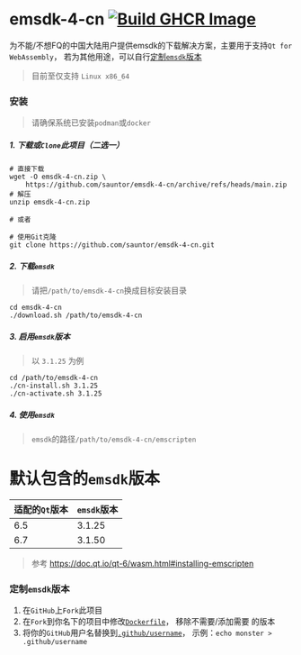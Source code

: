 # emsdk-4-cn [![Build GHCR Image](https://github.com/sauntor/emsdk-4-cn/actions/workflows/ci.yml/badge.svg)](https://github.com/sauntor/emsdk-4-cn/actions/workflows/ci.yml)
为不能/不想FQ的中国大陆用户提供emsdk的下载解决方案，主要用于支持`Qt for WebAssembly`，
若为其他用途，可以自行[定制`emsdk`版本](#定制emsdk版本)
> 目前至仅支持 `Linux x86_64`

### 安装
> 请确保系统已安装`podman`或`docker`

##### 1. 下载或`Clone`此项目（二选一）
```shell
# 直接下载
wget -O emsdk-4-cn.zip \
    https://github.com/sauntor/emsdk-4-cn/archive/refs/heads/main.zip
# 解压
unzip emsdk-4-cn.zip

# 或者

# 使用Git克隆
git clone https://github.com/sauntor/emsdk-4-cn.git

```
##### 2. 下载`emsdk`
> 请把`/path/to/emsdk-4-cn`换成目标安装目录
```shell
cd emsdk-4-cn
./download.sh /path/to/emsdk-4-cn
```

##### 3. 启用`emsdk`版本
> 以 `3.1.25` 为例
```shell
cd /path/to/emsdk-4-cn
./cn-install.sh 3.1.25
./cn-activate.sh 3.1.25
```

##### 4. 使用`emsdk`
> `emsdk`的路径`/path/to/emsdk-4-cn/emscripten`


# 默认包含的`emsdk`版本
|适配的`Qt`版本 | `emsdk`版本 |
|--------|-------------|
| 6.5    | 3.1.25      |
| 6.7    | 3.1.50      |

> 参考 https://doc.qt.io/qt-6/wasm.html#installing-emscripten

### 定制`emsdk`版本
1. 在`GitHub`上`Fork`此项目
2. 在`Fork`到你名下的项目中修改[`Dockerfile`](Dockerfile#L16)，
   移除不需要/添加需要 的版本
3. 将你的`GitHub`用户名替换到[`.github/username`](.github/username)，
   示例：`echo monster > .github/username`

